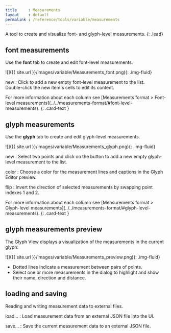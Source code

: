 ```yaml
---
title     : Measurements
layout    : default
permalink : /reference/tools/variable/measurements
---
```


A tool to create and visualize font- and glyph-level measurements.
{: .lead}


font measurements
-----------------

Use the **font** tab to create and edit font-level measurements.

![]({{ site.url }}/images/variable/Measurements_font.png){: .img-fluid}

new
: Click to add a new empty font-level measurement to the list.  
  Double-click the new item's cells to edit its content.

<div class="alert alert-primary" role="alert" markdown='1'>
For more information about each column see [Measurements format > Font-level measurements](../../measurements-format/#font-level-measurements).
{: .card-text }
</div>


glyph measurements
------------------

Use the **glyph** tab to create and edit glyph-level measurements.

![]({{ site.url }}/images/variable/Measurements_glyph.png){: .img-fluid}

new
: Select two points and click on the button to add a new empty glyph-level measurement to the list.

color
: Choose a color for the measurement lines and captions in the Glyph Editor preview.

flip
: Invert the direction of selected measurements by swapping point indexes 1 and 2.

<div class="alert alert-primary" role="alert" markdown='1'>
For more information about each column see [Measurements format > Glyph-level measurements](../../measurements-format/#glyph-level-measurements).
{: .card-text }
</div>


glyph measurements preview
--------------------------

The Glyph View displays a visualization of the measurements in the current glyph:

![]({{ site.url }}/images/variable/Measurements_preview.png){: .img-fluid}

- Dotted lines indicate a measurement between pairs of points.
- Select one or more measurements in the dialog to highlight and show their name, direction and distance.


loading and saving
------------------

Reading and writing measurement data to external files.

load…
: Load measurement data from an external JSON file into the UI.

save…
: Save the current measurement data to an external JSON file.

